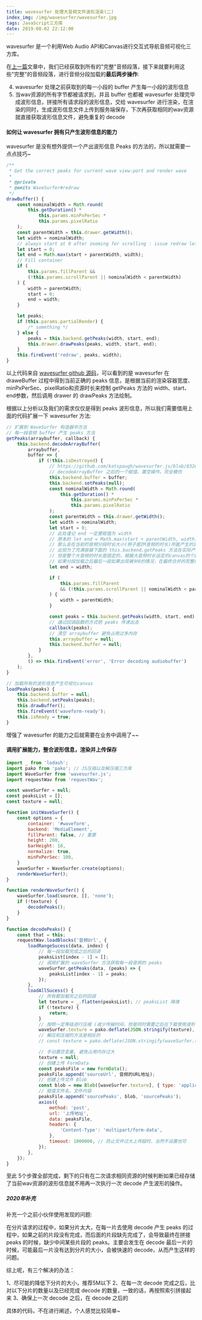```yaml
---
title: wavesurfer 处理大音频文件波形渲染(二)
index_img: /img/wavesurfer/wavesurfer.jpg
tags: JavaScript三方库
date: 2019-08-02 22:12:00
---
```


wavesurfer 是一个利用Web Audio API和Canvas进行交互式导航音频可视化三方库。
<!-- more -->

在[上一篇](/2019/07/27/wavesurfer大音频(一)/)文章中，我们已经获取到所有的"完整"音频段落，接下来就要利用这些"完整"的音频段落，进行音频分段加载的**最后两步操作**:

4. wavesurfer 处理之前获取到的每一小段的 buffer 产生每一小段的波形信息
5. 当wav资源的所有字节都被请求到，并且 buffer 也都被 wavesurfer 处理完毕成波形信息，拼接所有请求段的波形信息，交给 wavesurfer 进行渲染，在渲染的同时，生成波形信息文件上传到服务端保存，下次再获取相同的wav资源就直接获取波形信息文件，避免重复的 decode

#### 如何让 wavesurfer 拥有只产生波形信息的能力

wavesurfer 是没有想外提供一个产出波形信息 Peaks 的方法的，所以就需要一点点技巧~

```js
/**
 * Get the correct peaks for current wave view-port and render wave
 *
 * @private
 * @emits WaveSurfer#redraw
 */
drawBuffer() {
    const nominalWidth = Math.round(
        this.getDuration() *
            this.params.minPxPerSec *
            this.params.pixelRatio
    );
    const parentWidth = this.drawer.getWidth();
    let width = nominalWidth;
    // always start at 0 after zooming for scrolling : issue redraw left part
    let start = 0;
    let end = Math.max(start + parentWidth, width);
    // Fill container
    if (
        this.params.fillParent &&
        (!this.params.scrollParent || nominalWidth < parentWidth)
    ) {
        width = parentWidth;
        start = 0;
        end = width;
    }

    let peaks;
    if (this.params.partialRender) {
        /* something */
    } else {
        peaks = this.backend.getPeaks(width, start, end);
        this.drawer.drawPeaks(peaks, width, start, end);
    }
    this.fireEvent('redraw', peaks, width);
}
```

以上代码来自 [wavesurfer github 源码](https://github.com/katspaugh/wavesurfer.js/blob/832e114b7be6436458fc351a57699ba169d08676/src/wavesurfer.js#L1130-L1183)，可以看到的是 wavesurfer 在 draweBuffer 过程中得到当前正确的 peaks 信息，是根据当前的渲染容器宽度、minPxPerSec、pixelRatio和资源时长来控制 getPeaks 方法的 width、start、end参数，然后调用 drawer 的 drawPeaks 方法绘制。

根据以上分析以及我们的需求仅仅是得到 peaks 波形信息，所以我们需要借用上面的代码扩展一下 wavesurfer 方法:

```js
// 扩展到 WaveSurfer 构造器中方法
// 每一段音频 buffer 产生 peaks 方法
getPeaks(arraybuffer, callback) {
    this.backend.decodeArrayBuffer(
        arraybuffer,
        buffer => {
            if (!this.isDestroyed) {
                // https://github.com/katspaugh/wavesurfer.js/blob/832e114b7be6436458fc351a57699ba169d08676/src/wavesurfer.js#L1395-L1396
                // decodeArrayBuffer 之后的一个赋值、置空操作。完全模仿
                this.backend.buffer = buffer;
                this.backend.setPeaks(null);
                const nominalWidth = Math.round(
                    this.getDuration() *
                        this.params.minPxPerSec *
                        this.params.pixelRatio
                );
                const parentWidth = this.drawer.getWidth();
                let width = nominalWidth;
                let start = 0;
                // 此处谨记 end 一定要赋值为 width
                // 原本的 let end = Math.max(start + parentWidth, width) 是比较了容器宽度和根据音频时长等计算出的长度，取最大值。
                // 那么会在当前的音频分段时长大小(例子是2M音频的时长)所能产生的波形长度小于容器的宽度时
                // 出现为了充满容器下面的 this.backend.getPeaks 方法在实际产生的波形信息后面添加不等位数的 0，从而充满容器。
                // 但是整个大音频的时长是固定的，根据大音频时长设定的canvas的个数和宽度已经固定
                // 如果分段加载之后最后一段如果出现被补0的情况，在最终合并的完整的波形信息就会超过原本设定的预值，导致挤压最终产生的波形
                let end = width;

                if (
                    this.params.fillParent
                    && (!this.params.scrollParent || nominalWidth < parentWidth)
                ) {
                    width = parentWidth;
                }

                const peaks = this.backend.getPeaks(width, start, end);
                // 通过回调函数的方式把 peaks 传递出去
                callback(peaks);
                // 清空 arraybuffer 避免占用过多内存
                this.arraybuffer = null;
                this.backend.buffer = null;
            }
        },
        () => this.fireEvent('error', 'Error decoding audiobuffer')
    );
}

// 加载所有的波形信息产生可视化canvas
loadPeaks(peaks) {
    this.backend.buffer = null;
    this.backend.setPeaks(peaks);
    this.drawBuffer();
    this.fireEvent('waveform-ready');
    this.isReady = true;
}
```

增强了 wavesurfer 的能力之后就需要在业务中调用了~~

#### 调用扩展能力，整合波形信息，渲染并上传保存

```js
import _ from 'lodash';
import pako from 'pako'; // JS压缩以及解压缩三方库
import WaveSurfer from 'wavesurfer.js';
import requestWav from 'requestWav';

const waveSurfer = null;
const peaksList = [];
const texture = null;

function initWaveSurfer() {
    const options = {
        container: '#waveform',
        backend: 'MediaElement',
        fillParent: false, // 重要
        height: 200,
        barHeight: 10,
        normalize: true,
        minPxPerSec: 100,
    }
    waveSurfer = WaveSurfer.create(options);
    renderWaveSurfer();
}

function renderWaveSurfer() {
    waveSurfer.load(source, [], 'none');
    if (!texture) {
        decodePeaks();
    }
}

function decodePeaks() {
    const that = this;
    requestWav.loadBlocks('音频Url', {
        loadRangeSucess(data, index) {
            // 每一段加载完成之后的回调
            peaksList[index - 1] = [];
            // 调用扩展的 waveSurfer 方法获取每一段音频的 peaks
            waveSurfer.getPeaks(data, (peaks) => {
                peaksList[index - 1] = peaks;
            });
        },
        loadAllSucess() {
            // 所有都加载完之后的回调
            let texture = _.flatten(peaksList); // peaksList 降维
            if (!texture) {
                return;
            }
            // 按照一定等级进行压缩 (减少传输时间，但是同时需要之后在下载使用波形信息的时候解压)
            waveSurfer.texture = pako.deflate(JSON.stringify(texture), { level: 9, to: 'string' });
            // 解压和压缩的方法是相反的
            // const texture = pako.deflate(JSON.stringify(waveSurfer.texture), { level: 9, to: 'string' });

            // 手动置空变量, 避免占用内存过大
            texture = null;
            // 创建上传 FormData
            const peaksFile = new FormData();
            peaksFile.append('sourceUrl', 音频的URL地址);
            // 创建上传文件 Blob
            const blob = new Blob([waveSurfer.texture], { type: 'application/json' });
            // 赋值文件名、文件内容
            peaksFile.append('sourcePeaks', blob, 'sourcePeaks');
            axios({
                method: 'post',
                url: '上传地址',
                data: peaksFile,
                headers: {
                    'Content-Type': 'multipart/form-data',
                },
                timeout: 1000000, // 防止文件过大上传超时，当然不设置也可
            });
        },
    });
}
```

至此 5个步骤全部完成，剩下的只有在二次请求相同资源的时候判断如果已经存储了当前wav资源的波形信息就不用再一次执行一次 decode 产生波形的操作。

##### 2020年补充

补充一个之前小伙伴使用发现的问题:

在分片请求的过程中，如果分片太大，在每一片去使用 decode 产生 peaks 的过程中，如果之前的片段没有完成，而后面的片段缺先完成了，会导致最终在拼接 peaks 的时候，缺少中间某些片段的 peaks。主要会发生在 decode 最后一片的时候，可能最后一片没有达到分片的大小，会被快速的 decode，从而产生这样的问题。

综上呢，有三个解决的办法：

1、尽可能的降低下分片的大小，推荐5M以下
2、在每一次 decode 完成之后，比对以下分片的数量以及已经完成 decode 的数量，一致的话，再按照索引拼接起来
3、确保上一次 decode 之后，在 decode 之后的

具体的代码，不在进行阐述，个人感觉比较简单~
